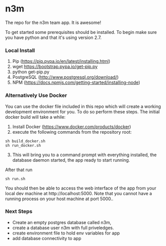 # n3m
The repo for the n3m team app. It is awesome!

To get started some prerequisites should be installed. To begin make sure you have python and that it's using version 2.7.

### Local Install
1. Pip (https://pip.pypa.io/en/latest/installing.html)
  1. wget https://bootstrap.pypa.io/get-pip.py
  2. python get-pip.py
2. PostgreSQL (http://www.postgresql.org/download/)
3. NPM (https://docs.npmjs.com/getting-started/installing-node)


### Alternatively Use Docker
You can use the docker file included in this repo which will create a working development environment for you. To do so perform these steps. The initial docker build will take a while:

1. Install Docker (https://www.docker.com/products/docker)
2. execute the following commands from the repository root:
```
sh build_docker.sh 
sh run_docker.sh
```
3. This will bring you to a command prompt with everything installed, the database daemon started, the app ready to start running. 


After that run 
```
sh run.sh
```
You should then be able to access the web interface of the app from your local dev machine at http://localhost:5000. Note that you cannot have a running process on your host machine at port 5000.. 

### Next Steps
 * Create an empty postgres database called n3m, 
 * create a database user n3m with full priveledges.
 * create environment file to hold env variables for app
 * add database connectivity to app

